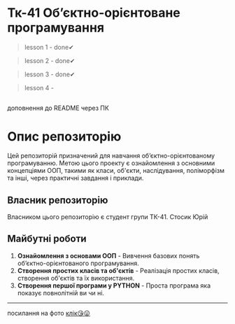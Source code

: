 # Тк-41 Об’єктно-орієнтоване програмування
> lesson 1 - done✔

> lesson 2 - done✔

> lesson 3 - done✔

> lesson 4 - 

##
доповнення до README через ПК

# Опис репозиторію

Цей репозиторій призначений для навчання об’єктно-орієнтованому програмуванню. Метою цього проекту є ознайомлення з основними концепціями ООП, такими як класи, об'єкти, наслідування, поліморфізм та інші, через практичні завдання і приклади.

## Власник репозиторію

Власником цього репозиторію є студент групи ТК-41. Стосик Юрій

## Майбутні роботи

1. **Ознайомлення з основами ООП** - Вивчення базових понять об’єктно-орієнтованого програмування.
2. **Створення простих класів та об'єктів** - Реалізація простих класів, створення об'єктів та їх використання.
3. **Створення першої програми у PYTHON** - Проста програма яка показує повнолітній ви чи ні.
---
 
 посилання на фото 
 [клік😘😛](./Init/image.png)